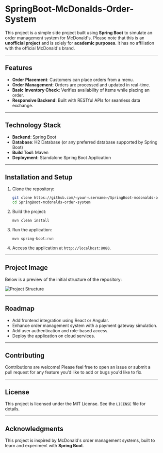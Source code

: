 # SpringBoot-McDonalds-Order-System

This project is a simple side project built using **Spring Boot** to simulate an order management system for McDonald's. Please note that this is an **unofficial project** and is solely for **academic purposes**. It has no affiliation with the official McDonald's brand.

---

## Features

- **Order Placement**: Customers can place orders from a menu.
- **Order Management**: Orders are processed and updated in real-time.
- **Basic Inventory Check**: Verifies availability of items while placing an order.
- **Responsive Backend**: Built with RESTful APIs for seamless data exchange.

---

## Technology Stack

- **Backend**: Spring Boot
- **Database**: H2 Database (or any preferred database supported by Spring Boot)
- **Build Tool**: Maven
- **Deployment**: Standalone Spring Boot Application

---

## Installation and Setup

1. Clone the repository:

   ```bash
   git clone https://github.com/<your-username>/SpringBoot-mcdonalds-order-system.git
   cd SpringBoot-mcdonalds-order-system
   ```

2. Build the project:

   ```bash
   mvn clean install
   ```

3. Run the application:

   ```bash
   mvn spring-boot:run
   ```

4. Access the application at `http://localhost:8080`.

---

## Project Image

Below is a preview of the initial structure of the repository:

![Project Structure](path-to-your-uploaded-image.png)

---

## Roadmap

- Add frontend integration using React or Angular.
- Enhance order management system with a payment gateway simulation.
- Add user authentication and role-based access.
- Deploy the application on cloud services.

---

## Contributing

Contributions are welcome! Please feel free to open an issue or submit a pull request for any feature you’d like to add or bugs you'd like to fix.

---

## License

This project is licensed under the MIT License. See the `LICENSE` file for details.

---

## Acknowledgments

This project is inspired by McDonald's order management systems, built to learn and experiment with **Spring Boot**.
